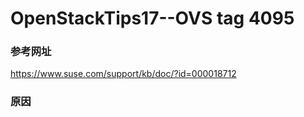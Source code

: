 # OpenStackTips17--OVS tag 4095

### 参考网址

https://www.suse.com/support/kb/doc/?id=000018712

### 原因